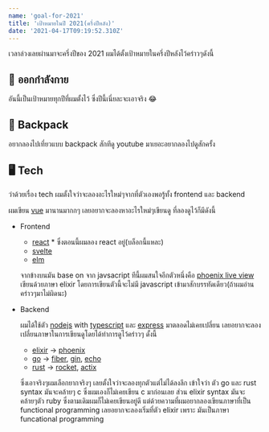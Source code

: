 ```yaml
---
name: 'goal-for-2021'
title: 'เป้าหมายในปี 2021(ครึ่งปีหลัง)'
date: '2021-04-17T09:19:52.310Z'
---
```


เวลาล่วงเลยผ่านมาจะครึ่งปีของ 2021 ผมได้ตั้งเป้าหมายในครึ่งปีหลังไว้คร่าวๆดังนี้

## 💪 ออกกำลังกาย

อันนี้เป็นเป้าหมายทุกปีที่ผมตั้งไว้​ ซึ่งปีนี้เนี่ยละจะเอาจริง 😂

## 🎒 Backpack

อยากลองไปเที่ยวแบบ backpack สักทีดู youtube มาเยอะอยากลองไปดูสักครั้ง

## 🖥 Tech

ว่าด้วยเรื่อง tech ผมตั้งใจว่าจะลองอะไรใหม่ๆจากที่ตัวเองพอรู้ทั้ง frontend และ backend

ผมเขียน [vue](https://vuejs.org/) มานานมากกๆ เลยอยากจะลองหาอะไรใหม่ๆเขียนดู ที่ลองดูไว้ก็มีดังนี้

- Frontend
	- [react](https://reactjs.org/) * ซึ่งตอนนี้ผมลอง react อยู่(บล็อกนี้แหละ)
	- [svelte](https://svelte.dev/)
	- [elm](https://elm-lang.org/)

	จากข้างบนมัน base on จาก javsacript ทีนี้ผมสนใจอีกตัวหนึ่งคือ [phoenix live view](https://hexdocs.pm/phoenix_live_view/Phoenix.LiveView.html) เขียนด้วยภาษา elixir โดยการเขียนตัวนี้จะไม่มี javascript เข้ามาสักบรรทัดเดียว(ถ้าผมอ่านคร่าวๆมาไม่ผิดนะ)

- Backend

	ผมได้ใช้ตัว [nodejs](https://nodejs.org/en/) with [typescript](https://www.typescriptlang.org/) และ [express](https://expressjs.com/) มาตลอดไม่เคยเปลี่ยน เลยอยากจะลองเปลี่ยนภาษาในการเขียนดูโดยได้ทำการดูไว้คร่าวๆ ดั้งนี้

	- [elixir](https://elixir-lang.org/) -> [phoenix](https://phoenixframework.org/)
	- [go](https://golang.org/) -> [fiber](https://github.com/gofiber/fiber), [gin](https://github.com/gin-gonic/gin), [echo](https://echo.labstack.com/)
	- [rust](https://www.rust-lang.org/) -> [rocket](https://github.com/SergioBenitez/Rocket/tree/v0.4), [actix](https://github.com/actix/actix-web)

	ซึ่งเอาจริงๆผมเลือกยากจริงๆ เลยตั้งใจว่าจะลองทุกตัวแต่ไม่ได้ลงลึก เข้าใจว่า ตัว go และ rust syntax มันจะคล้ายๆ c ซึ่งผมเองก็ไม่เคยเขียน c มาก่อนเลย ส่วน elixir syntax มันจะคล้ายๆตัว ruby ซึ่งตามเดิมผมก็ไม่เคยเขียนอยู่ดี แต่ด้วยความที่ผมอยากลองเขียนภาษาที่เป็น functional programming เลยอยากจะลองเริ่มที่ตัว elixir เพราะ มันเป็นภาษา funcational programming


